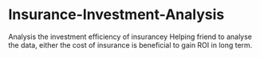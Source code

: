 # Insurance-Investment-Analysis
Analysis the investment efficiency of insurancey
Helping friend to analyse the data, either the cost of insurance is beneficial to gain ROI in long term.
